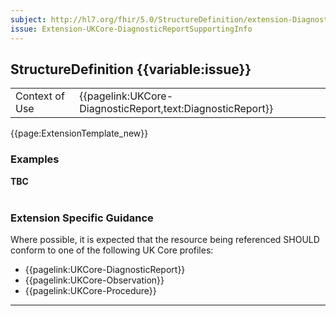 ```yaml
---
subject: http://hl7.org/fhir/5.0/StructureDefinition/extension-DiagnosticReport.supportingInfo
issue: Extension-UKCore-DiagnosticReportSupportingInfo
---
```

## StructureDefinition {{variable:issue}}

<table id="addToTranspose">
<tr><td>Context of Use</td>
<td>{{pagelink:UKCore-DiagnosticReport,text:DiagnosticReport}}</td>
</tr>
</table>

{{page:ExtensionTemplate_new}}

<div id="Examples" class="tabcontent">
  <h3>Examples</h3>
  <b>TBC</b>
  <br><br>
</div>

<h3 id="guidance-diagnosticreportsupportinginfo">Extension Specific Guidance</h3>

Where possible, it is expected that the resource being referenced SHOULD conform to one of the following UK Core profiles:

- {{pagelink:UKCore-DiagnosticReport}}
- {{pagelink:UKCore-Observation}}
- {{pagelink:UKCore-Procedure}}


---